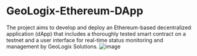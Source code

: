 # GeoLogix-Ethereum-DApp
The project aims to develop and deploy an Ethereum-based decentralized application (dApp) that includes a thoroughly tested smart contract on a testnet and a user interface for real-time status monitoring and management by GeoLogix Solutions.
![image](https://github.com/Diriba1/GeoLogix-Ethereum-DApp/assets/39425889/07312572-08bf-4ee4-ac47-c12ea475941c)


